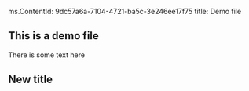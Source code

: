 ﻿ms.ContentId: 9dc57a6a-7104-4721-ba5c-3e246ee17f75 
title: Demo file

## This is a demo file

There is some text here

## New title